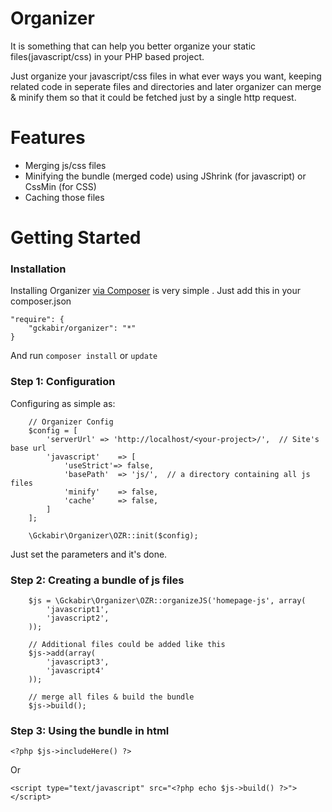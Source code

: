 
Organizer
=========
It is something that can help you better organize your static files(javascript/css) in your PHP based project. 

Just organize your javascript/css files in what ever ways you want, keeping related code in seperate files and directories and later organizer can merge & minify them so that it could be fetched just by a single http request.

Features
========
- Merging js/css files
- Minifying the bundle (merged code) using JShrink (for javascript) or CssMin (for CSS)
- Caching those files 

Getting Started
========

### Installation
Installing Organizer [via Composer](https://getcomposer.org/doc/00-intro.md) is very simple . 
Just add this in your composer.json 

    "require": {
	    "gckabir/organizer": "*"
    }
And run `composer install` or `update`

### Step 1: Configuration
Configuring as simple as:

		// Organizer Config
		$config = [
			'serverUrl'	=> 'http://localhost/<your-project>/',  // Site's base url
			'javascript'	=> [
				'useStrict'=> false,
				'basePath' 	=> 'js/',  // a directory containing all js files
				'minify'	=> false,
				'cache'		=> false,
			]
		];
		
		\Gckabir\Organizer\OZR::init($config);

Just set the parameters and it's done. 

### Step 2: Creating a bundle of js files

		$js = \Gckabir\Organizer\OZR::organizeJS('homepage-js', array(
			'javascript1',
			'javascript2',
		));

		// Additional files could be added like this
		$js->add(array(
			'javascript3',			
			'javascript4'
		));
                
		// merge all files & build the bundle
		$js->build();
### Step 3: Using the bundle in html
	<?php $js->includeHere() ?>


Or

	<script type="text/javascript" src="<?php echo $js->build() ?>"></script>




